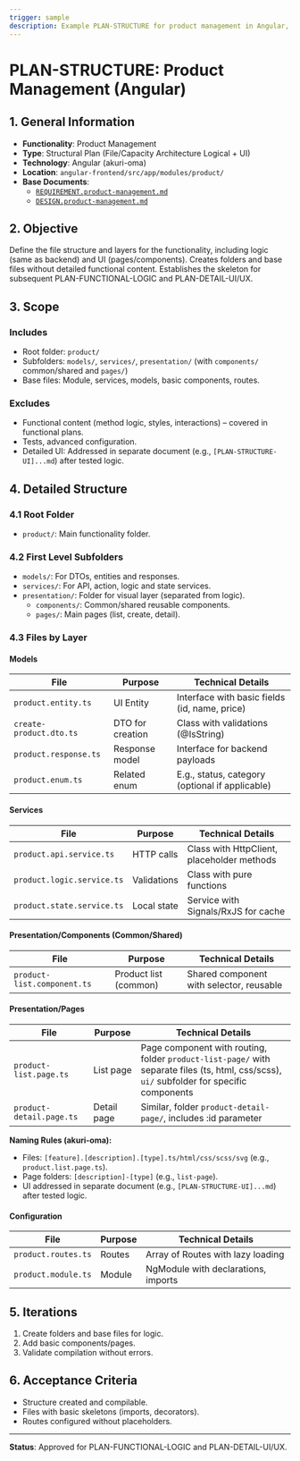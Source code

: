 ```yaml
---
trigger: sample
description: Example PLAN-STRUCTURE for product management in Angular, defining file architecture and logical + UI layers.
---
```


# PLAN-STRUCTURE: Product Management (Angular)

## 1. General Information
- **Functionality**: Product Management
- **Type**: Structural Plan (File/Capacity Architecture Logical + UI)
- **Technology**: Angular (akuri-oma)
- **Location**: `angular-frontend/src/app/modules/product/`
- **Base Documents**:
  - [`REQUIREMENT.product-management.md`](angular-frontend/src/app/modules/product/akuri-specs/REQUIREMENT.product-management.md)
  - [`DESIGN.product-management.md`](angular-frontend/src/app/modules/product/akuri-specs/DESIGN.product-management.md)

## 2. Objective
Define the file structure and layers for the functionality, including logic (same as backend) and UI (pages/components). Creates folders and base files without detailed functional content. Establishes the skeleton for subsequent PLAN-FUNCTIONAL-LOGIC and PLAN-DETAIL-UI/UX.

## 3. Scope
### Includes
- Root folder: `product/`
- Subfolders: `models/`, `services/`, `presentation/` (with `components/` common/shared and `pages/`)
- Base files: Module, services, models, basic components, routes.

### Excludes
- Functional content (method logic, styles, interactions) – covered in functional plans.
- Tests, advanced configuration.
- Detailed UI: Addressed in separate document (e.g., `[PLAN-STRUCTURE-UI]...md`) after tested logic.

## 4. Detailed Structure

### 4.1 Root Folder
- `product/`: Main functionality folder.

### 4.2 First Level Subfolders
- `models/`: For DTOs, entities and responses.
- `services/`: For API, action, logic and state services.
- `presentation/`: Folder for visual layer (separated from logic).
  - `components/`: Common/shared reusable components.
  - `pages/`: Main pages (list, create, detail).

### 4.3 Files by Layer

#### Models
| File | Purpose | Technical Details |
| --- | --- | --- |
| `product.entity.ts` | UI Entity | Interface with basic fields (id, name, price) |
| `create-product.dto.ts` | DTO for creation | Class with validations (@IsString) |
| `product.response.ts` | Response model | Interface for backend payloads |
| `product.enum.ts` | Related enum | E.g., status, category (optional if applicable) |

#### Services
| File | Purpose | Technical Details |
| --- | --- | --- |
| `product.api.service.ts` | HTTP calls | Class with HttpClient, placeholder methods |
| `product.logic.service.ts` | Validations | Class with pure functions |
| `product.state.service.ts` | Local state | Service with Signals/RxJS for cache |

#### Presentation/Components (Common/Shared)
| File | Purpose | Technical Details |
| --- | --- | --- |
| `product-list.component.ts` | Product list (common) | Shared component with selector, reusable |

#### Presentation/Pages
| File | Purpose | Technical Details |
| --- | --- | --- |
| `product-list.page.ts` | List page | Page component with routing, folder `product-list-page/` with separate files (ts, html, css/scss), `ui/` subfolder for specific components |
| `product-detail.page.ts` | Detail page | Similar, folder `product-detail-page/`, includes :id parameter |

**Naming Rules (akuri-oma):**
- Files: `[feature].[description].[type].ts/html/css/scss/svg` (e.g., `product.list.page.ts`).
- Page folders: `[description]-[type]` (e.g., `list-page`).
- UI addressed in separate document (e.g., `[PLAN-STRUCTURE-UI]...md`) after tested logic.

#### Configuration
| File | Purpose | Technical Details |
| --- | --- | --- |
| `product.routes.ts` | Routes | Array of Routes with lazy loading |
| `product.module.ts` | Module | NgModule with declarations, imports |

## 5. Iterations
1. Create folders and base files for logic.
2. Add basic components/pages.
3. Validate compilation without errors.

## 6. Acceptance Criteria
- Structure created and compilable.
- Files with basic skeletons (imports, decorators).
- Routes configured without placeholders.

---

**Status**: Approved for PLAN-FUNCTIONAL-LOGIC and PLAN-DETAIL-UI/UX.